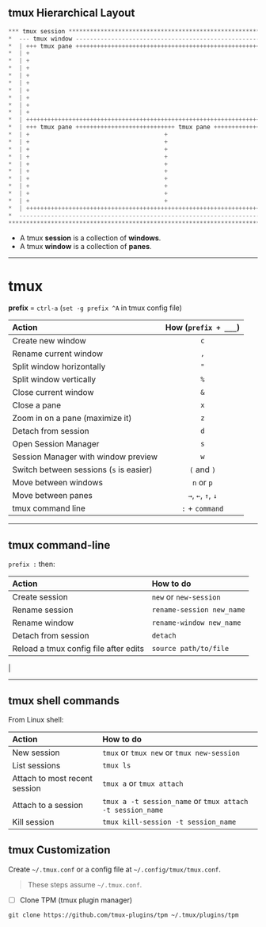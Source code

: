 
## tmux Hierarchical Layout
```groovy
*** tmux session *************************************************************************
*  --- tmux window --------------------------------------------------------------------  *
*  | +++ tmux pane ++++++++++++++++++++++++++++++++++++++++++++++++++++++++++++++++++ |  *
*  | +                                                                              + |  *
*  | +                                                                              + |  *
*  | +                                                                              + |  *
*  | +                                                                              + |  *
*  | +                                                                              + |  *
*  | +                                                                              + |  *
*  | +                                                                              + |  *
*  | +                                                                              + |  *
*  | +                                                                              + |  *
*  | ++++++++++++++++++++++++++++++++++++++++++++++++++++++++++++++++++++++++++++++++ |  *
*  | +++ tmux pane ++++++++++++++++++++++++++++ tmux pane +++++++++++++++++++++++++++ |  *
*  | +                                      +                                       + |  *
*  | +                                      +                                       + |  *
*  | +                                      +                                       + |  *
*  | +                                      +                                       + |  *
*  | +                                      +                                       + |  *
*  | +                                      +                                       + |  *
*  | +                                      +                                       + |  *
*  | +                                      +                                       + |  *
*  | +                                      +                                       + |  *
*  | +                                      +                                       + |  *
*  | ++++++++++++++++++++++++++++++++++++++++++++++++++++++++++++++++++++++++++++++++ |  *
*  ------------------------------------------------------------------------------------  *
******************************************************************************************
```

- A tmux **session** is a collection of **windows**.
- A tmux **window** is a collection of **panes**.

***
# tmux

**prefix** = `ctrl-a`  (`set -g prefix ^A` in tmux config file)

| Action | How (`prefix + ___`) |
|:--|:--:|
| Create new window | `c`
| Rename current window | `,`
| Split window horizontally | `"`
| Split window vertically | `%`
| Close current window | `&`
| Close a pane | `x`
| Zoom in on a pane (maximize it) | `z`
| Detach from session | `d`
| Open Session Manager | `s`
| Session Manager with window preview | `w`
| Switch between sessions (`s` is easier) | `(` and `)`
| Move between windows | `n` or `p`
| Move between panes | `→`, `←`, `↑`, `↓`
| tmux command line | `:` + `command`

***

## tmux command-line
`prefix :` then:

| Action | How to do
|:--|:--|
| Create session | `new` or `new-session`
| Rename session | `rename-session new_name`
| Rename window | `rename-window new_name`
| Detach from session | `detach`
| Reload a tmux config file after edits | `source path/to/file`
| 

***

## tmux shell commands

From Linux shell:

| Action | How to do | 
|:--|:--|
| New session | `tmux` or `tmux new` or `tmux new-session`
| List sessions | `tmux ls`
| Attach to most recent session | `tmux a` or `tmux attach`
| Attach to a session | `tmux a -t session_name` or `tmux attach -t session_name`
| Kill session | `tmux kill-session -t session_name`


## tmux Customization

Create `~/.tmux.conf` or a config file at `~/.config/tmux/tmux.conf`.
 > These steps assume `~/.tmux.conf`.

- [ ] Clone TPM (tmux plugin manager)

```shell
git clone https://github.com/tmux-plugins/tpm ~/.tmux/plugins/tpm
```




